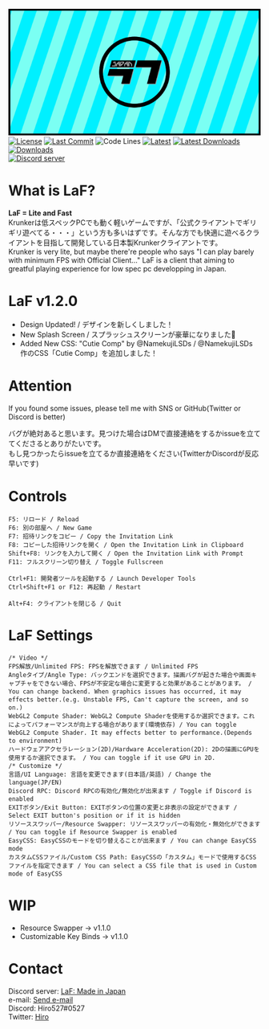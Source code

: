![TitleImage](https://raw.githubusercontent.com/Hiro527/LaF/master/app/img/social.png)</br>
[![License](https://img.shields.io/github/license/Hiro527/LaF?style=flat-square)](https://github.com/Hiro527/LaF/blob/master/LICENSE)
[![Last Commit](https://img.shields.io/github/last-commit/Hiro527/LaF?style=flat-square)](https://github.com/Hiro527/LaF/tree/master)
![Code Lines](https://img.shields.io/tokei/lines/github/Hiro527/LaF?style=flat-square)
[![Latest](https://img.shields.io/github/v/release/Hiro527/LaF?style=flat-square)](https://github.com/Hiro527/LaF/releases/latest)
[![Latest Downloads](https://img.shields.io/github/downloads/Hiro527/LaF/latest/total?style=flat-square)](https://github.com/Hiro527/LaF/releases/latest)
[![Downloads](https://img.shields.io/github/downloads/Hiro527/LaF/total?style=flat-square&logo=appveyor)](https://github.com/Hiro527/LaF/releases)</br>
[![Discord server](https://discord.com/api/guilds/810717714745786378/widget.png)](https://discord.gg/MpuVpx6RY3)

# What is LaF?
**LaF = Lite and Fast**</br>
Krunkerは低スペックPCでも動く軽いゲームですが、「公式クライアントでギリギリ遊べてる・・・」という方も多いはずです。そんな方でも快適に遊べるクライアントを目指して開発している日本製Krunkerクライアントです。</br>
Krunker is very lite, but maybe there're people who says "I can play barely with minimum FPS with Official Client..." LaF is a client that aiming to greatful playing experience for low spec pc developping in Japan.

# LaF v1.2.0
- Design Updated! / デザインを新しくしました！
- New Splash Screen / スプラッシュスクリーンが豪華になりました👀
- Added New CSS: "Cutie Comp" by @NamekujiLSDs / @NamekujiLSDs 作のCSS「Cutie Comp」を追加しました！

# Attention
If you found some issues, please tell me with SNS or GitHub(Twitter or Discord is better)</br>

バグが絶対あると思います。見つけた場合はDMで直接連絡をするかissueを立ててくださるとありがたいです。</br>
もし見つかったらissueを立てるか直接連絡をください(TwitterかDiscordが反応早いです)

# Controls
```
F5: リロード / Reload
F6: 別の部屋へ / New Game
F7: 招待リンクをコピー / Copy the Invitation Link
F8: コピーした招待リンクを開く / Open the Invitation Link in Clipboard
Shift+F8: リンクを入力して開く / Open the Invitation Link with Prompt
F11: フルスクリーン切り替え / Toggle Fullscreen

Ctrl+F1: 開発者ツールを起動する / Launch Developer Tools
Ctrl+Shift+F1 or F12: 再起動 / Restart

Alt+F4: クライアントを閉じる / Quit
```

# LaF Settings
```
/* Video */
FPS解放/Unlimited FPS: FPSを解放できます / Unlimited FPS
Angleタイプ/Angle Type: バックエンドを選択できます。描画バグが起きた場合や画面キャプチャをできない場合、FPSが不安定な場合に変更すると効果があることがあります。 / You can change backend. When graphics issues has occurred, it may effects better.(e.g. Unstable FPS, Can't capture the screen, and so on.)
WebGL2 Compute Shader: WebGL2 Compute Shaderを使用するか選択できます。これによってパフォーマンスが向上する場合があります(環境依存) / You can toggle WebGL2 Compute Shader. It may effects better to performance.(Depends to environment)
ハードウェアアクセラレーション(2D)/Hardware Acceleration(2D): 2Dの描画にGPUを使用するか選択できます。 / You can toggle if it use GPU in 2D.
/* Customize */
言語/UI Language: 言語を変更できます(日本語/英語) / Change the language(JP/EN)
Discord RPC: Discord RPCの有効化/無効化が出来ます / Toggle if Discord is enabled
EXITボタン/Exit Button: EXITボタンの位置の変更と非表示の設定ができます / Select EXIT button's position or if it is hidden
リソーススワッパー/Resource Swapper: リソーススワッパーの有効化・無効化ができます / You can toggle if Resource Swapper is enabled
EasyCSS: EasyCSSのモードを切り替えることが出来ます / You can change EasyCSS mode
カスタムCSSファイル/Custom CSS Path: EasyCSSの「カスタム」モードで使用するCSSファイルを指定できます / You can select a CSS file that is used in Custom mode of EasyCSS
```

# WIP
- Resource Swapper -> v1.1.0
- Customizable Key Binds -> v1.1.0

# Contact
Discord server: [LaF: Made in Japan](https://discord.gg/MpuVpx6RY3)</br>
e-mail: [Send e-mail](mailto:hiro527.dev@gmail.com)</br>
Discord: Hiro527#0527</br>
Twitter: [Hiro](https://twitter.com/zHiro527)